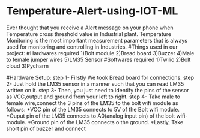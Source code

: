 # Temperature-Alert-using-IOT-ML
Ever thought that you receive a Alert message on your phone when Temperature cross threshold value in Industrial plant.
Temperature Monitoring is the most important measurement parameters that is always used for monitoring and controlling in Industries.
#Things used in our project:
#Hardwares required
1)Bolt module 
2)Bread board
3)Buzzer
4)Male to female jumper wires
5)LM35 Sensor
#Softwares required
1)Twilio
2)Bolt cloud
3)Pycharm

#Hardware Setup:
step 1- Firstly We took Bread board for connections.
step 2- Just hold the LM35 sensor in a manner such that you can read LM35 written on it.
step 3- Then, you just need to identify the pins of the sensor as VCC,output and ground from your left to right.
step 4- Take male to female wire,connect the 3 pins of the LM35 to the bolt wifi module as follows:
        *VCC pin of the LM35 connects to 5V of the Bolt wifi module.
        *Ouput pin of the LM35 connects to A0(analog input pin) of the bolt wifi-module.
        *Ground pin of the LM35 connects o the ground.
        *Lastly, Take short pin of buzzer and connect 
